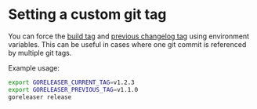 # Setting a custom git tag

You can force the
[build tag](/customization/build/#define-build-tag) and
[previous changelog tag](/customization/release/#define-previous-tag)
using environment variables.
This can be useful in cases where one git commit is referenced by multiple git tags.

Example usage:

```sh
export GORELEASER_CURRENT_TAG=v1.2.3
export GORELEASER_PREVIOUS_TAG=v1.1.0
goreleaser release
```
